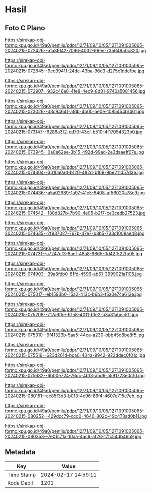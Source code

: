 # Hasil

## Foto C Plano

https://sirekap-obj-formc.kpu.go.id/49a0/pemilu/pdpr/12/71/09/10/05/1271091005065-20240215-072426--a1a86f42-7096-4032-99ee-73564950c820.jpg

https://sirekap-obj-formc.kpu.go.id/49a0/pemilu/pdpr/12/71/09/10/05/1271091005065-20240215-072645--9cd39411-24de-43ba-96d3-d275c1ddc1be.jpg

https://sirekap-obj-formc.kpu.go.id/49a0/pemilu/pdpr/12/71/09/10/05/1271091005065-20240215-072907--932c46e8-4fe8-4ec9-8d81-9746a5081456.jpg

https://sirekap-obj-formc.kpu.go.id/49a0/pemilu/pdpr/12/71/09/10/05/1271091005065-20240215-073026--d3c94641-afdb-4b00-ae0e-1085454b1461.jpg

https://sirekap-obj-formc.kpu.go.id/49a0/pemilu/pdpr/12/71/09/10/05/1271091005065-20240215-073147--6288a3f2-cd70-43cf-b510-4f17054323b0.jpg

https://sirekap-obj-formc.kpu.go.id/49a0/pemilu/pdpr/12/71/09/10/05/1271091005065-20240215-073945--0a0e62ee-3b15-492d-99ad-2e3daaeff07e.jpg

https://sirekap-obj-formc.kpu.go.id/49a0/pemilu/pdpr/12/71/09/10/05/1271091005065-20240215-074304--3010a0ad-b120-482d-b169-9be211d57d3e.jpg

https://sirekap-obj-formc.kpu.go.id/49a0/pemilu/pdpr/12/71/09/10/05/1271091005065-20240215-074436--a5a02989-1a97-41c5-8408-af56020a78e9.jpg

https://sirekap-obj-formc.kpu.go.id/49a0/pemilu/pdpr/12/71/09/10/05/1271091005065-20240215-074542--188d827b-7b90-4e05-b2f7-ce3cedb27523.jpg

https://sirekap-obj-formc.kpu.go.id/49a0/pemilu/pdpr/12/71/09/10/05/1271091005065-20240215-074635--2f937027-767b-47e7-b8b5-733c1008ae48.jpg

https://sirekap-obj-formc.kpu.go.id/49a0/pemilu/pdpr/12/71/09/10/05/1271091005065-20240215-074731--a7247cf3-8aef-48a8-9865-0d42f522fb05.jpg

https://sirekap-obj-formc.kpu.go.id/49a0/pemilu/pdpr/12/71/09/10/05/1271091005065-20240215-074903--39a8fdb0-81fd-4596-ab61-3999021a1105.jpg

https://sirekap-obj-formc.kpu.go.id/49a0/pemilu/pdpr/12/71/09/10/05/1271091005065-20240215-075017--eb1593b0-15a2-413c-b6b3-f5a0e74a613e.jpg

https://sirekap-obj-formc.kpu.go.id/49a0/pemilu/pdpr/12/71/09/10/05/1271091005065-20240215-075208--717a6f5e-6158-4011-b1e2-b3a81abec51f.jpg

https://sirekap-obj-formc.kpu.go.id/49a0/pemilu/pdpr/12/71/09/10/05/1271091005065-20240215-075310--9f41323b-5aa5-44ca-a230-bbb45d8be8f5.jpg

https://sirekap-obj-formc.kpu.go.id/49a0/pemilu/pdpr/12/71/09/10/05/1271091005065-20240215-075519--623d201d-bca0-404a-9942-923ddec0f01c.jpg

https://sirekap-obj-formc.kpu.go.id/49a0/pemilu/pdpr/12/71/09/10/05/1271091005065-20240215-075632--6b00e724-76dc-4b13-abd9-a591723e0c10.jpg

https://sirekap-obj-formc.kpu.go.id/49a0/pemilu/pdpr/12/71/09/10/05/1271091005065-20240215-080151--cc85f3d3-b013-4c96-86f4-4607e715e7eb.jpg

https://sirekap-obj-formc.kpu.go.id/49a0/pemilu/pdpr/12/71/09/10/05/1271091005065-20240215-080252--429dcc79-ccd0-4646-802c-49c473ad0b11.jpg

https://sirekap-obj-formc.kpu.go.id/49a0/pemilu/pdpr/12/71/09/10/05/1271091005065-20240215-080353--7e01c71a-10aa-4ac9-af26-17fc54db46b9.jpg


## Metadata

| Key        | Value               |
| ---------- | ------------------- |
| Time Stamp | 2024-02-17 14:59:11 |
| Kode Dapil | 1201                |



